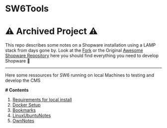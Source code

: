 # SW6Tools


# ⚠️ Archived Project ⚠️

This repo describes some notes on a Shopware installation using a LAMP stack from days gone by. 
Look at the [Fork](https://github.com/GaboCapo/awesome-shopware) or the Original [Awesome Shopware Repository](https://github.com/shyim/awesome-shopware) here you should find everything you need to develop Shopware  💙


---

Here some ressources for SW6 running on local Machines to testing and develop the CMS

**# Contents**

 1. [Requirements for local install](https://github.com/GaboCapo/SW6Tools/blob/master/requirements.md) 
 2. [Docker Setup]((https://github.com/GaboCapo/SW6Tools/blob/master/dockersetup.md))
 3. [Bookmarks](https://github.com/GaboCapo/SW6Tools/blob/master/Bookmarks.md)
 4. [LinuxUbuntuNotes](https://github.com/GaboCapo/SW6Tools/blob/master/linuxterminalnotes.md) 
 5. [OwnNotes](https://github.com/GaboCapo/SW6Tools/blob/master/ownnotes.txt)
 
 
